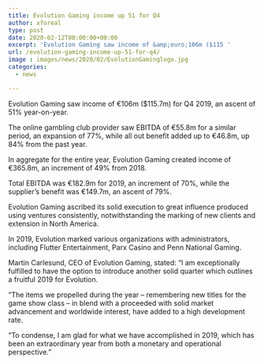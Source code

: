 ```yaml
---
title: Evolution Gaming income up 51 for Q4
author: xforeal 
type: post
date: 2020-02-12T00:00:00+00:00
excerpt: 'Evolution Gaming saw income of &amp;euro;106m ($115 '
url: /evolution-gaming-income-up-51-for-q4/
image : images/news/2020/02/EvolutionGaminglogo.jpg
categories:
  - news

---
```

Evolution Gaming saw income of &euro;106m ($115.7m) for Q4 2019, an ascent of 51&percnt; year-on-year.

The online gambling club provider saw EBITDA of &euro;55.8m for a similar period, an expansion of 77&percnt;, while all out benefit added up to &euro;46.8m, up 84&percnt; from the past year.

In aggregate for the entire year, Evolution Gaming created income of &euro;365.8m, an increment of 49&percnt; from 2018.

Total EBITDA was &euro;182.9m for 2019, an increment of 70&percnt;, while the supplier&rsquo;s benefit was &euro;149.7m, an ascent of 79&percnt;.

Evolution Gaming ascribed its solid execution to great influence produced using ventures consistently, notwithstanding the marking of new clients and extension in North America.

In 2019, Evolution marked various organizations with administrators, including Flutter Entertainment, Parx Casino and Penn National Gaming.

Martin Carlesund, CEO of Evolution Gaming, stated: &ldquo;I am exceptionally fulfilled to have the option to introduce another solid quarter which outlines a fruitful 2019 for Evolution.

&ldquo;The items we propelled during the year &ndash; remembering new titles for the game show class &ndash; in blend with a proceeded with solid market advancement and worldwide interest, have added to a high development rate.

&ldquo;To condense, I am glad for what we have accomplished in 2019, which has been an extraordinary year from both a monetary and operational perspective.&rdquo;
